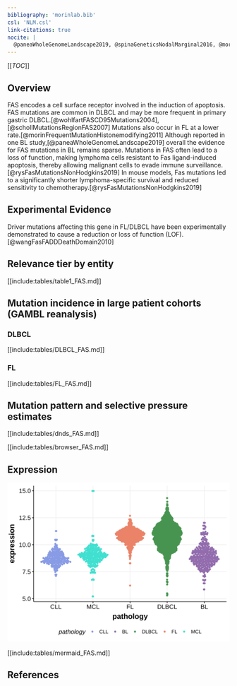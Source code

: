 ```yaml
---
bibliography: 'morinlab.bib'
csl: 'NLM.csl'
link-citations: true
nocite: |
  @paneaWholeGenomeLandscape2019, @spinaGeneticsNodalMarginal2016, @morinFrequentMutationHistonemodifying2011, @schollMutationsRegionFAS2007, @wohlfartFASCD95Mutations2004, @rysFasMutationsNonHodgkins2019, 
---
```

[[_TOC_]]

## Overview
FAS encodes a cell surface receptor involved in the induction of apoptosis. FAS mutations are common in DLBCL and may be more frequent in primary gastric DLBCL.[@wohlfartFASCD95Mutations2004],[@schollMutationsRegionFAS2007]
Mutations also occur in FL at a lower rate.[@morinFrequentMutationHistonemodifying2011] Although reported in one BL study,[@paneaWholeGenomeLandscape2019] overall the evidence for FAS mutations in BL remains sparse. 
Mutations in FAS often lead to a loss of function, making lymphoma cells resistant to Fas ligand-induced apoptosis, 
thereby allowing malignant cells to evade immune surveillance.[@rysFasMutationsNonHodgkins2019]
In mouse models, Fas mutations led to a significantly shorter lymphoma-specific survival and reduced sensitivity to chemotherapy.[@rysFasMutationsNonHodgkins2019]


## Experimental Evidence

Driver mutations affecting this gene in FL/DLBCL have been experimentally demonstrated to cause a reduction or loss of function (LOF).[@wangFasFADDDeathDomain2010]

## Relevance tier by entity

[[include:tables/table1_FAS.md]]

## Mutation incidence in large patient cohorts (GAMBL reanalysis)

### DLBCL
[[include:tables/DLBCL_FAS.md]]

### FL
[[include:tables/FL_FAS.md]]

## Mutation pattern and selective pressure estimates

[[include:tables/dnds_FAS.md]]

[[include:tables/browser_FAS.md]]

## Expression
![](images/gene_expression/FAS_by_pathology.svg)

[[include:tables/mermaid_FAS.md]]

## References

<!-- ORIGIN: schollMutationsRegionFAS2007 -->
<!-- DLBCL: schollMutationsRegionFAS2007 -->
<!-- MZL: spinaGeneticsNodalMarginal2016b -->
